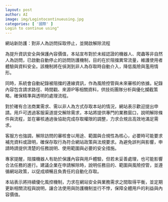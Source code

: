 ```yaml
---
layout: post
author: AI
image: img/Logintocontinueusing.jpg
categories: [ '國際' ]
Login to continue using"
---
```

網站新防護：對非人為訪問採取停止，並開啟解除流程

為提升資訊安全與保護內容價值，本站宣布對於未經認證的機器人、爬蟲等非自然人為訪問，已啟動自動停止的訪問防護機制，目的在於阻擋異常流量，維護使用者體驗與資料安全。該機制將在偵測到非人為存取時自動介入，降低風險與濫用情形。

同時，系統會自動紀錄被阻擋的連線資訊，作為風險控管與未來審核的依據。紀錄內容包含請求路徑、時間戳、來源IP等相關資料，供技術團隊分析與優化攔截策略，確保精準與透明的處理流程。

對於確有合法商業需求、需以非人為方式存取本站的情況，網站表示歡迎提出申請。用戶可透過客服渠道提交解除需求，本站將提供專門的業務窗口，說明解除條件與流程，並在審核通過後協助完成存取權限的調整，力求合規且高效地滿足需求。

客服方也強調，解除訪問的審核會以用途、範圍與合規性為核心，必要時可能要求補充資料或證明，確保存取行為符合網站政策與法規要求。為避免誤判與影響，申請時請提供清楚的任務說明、使用範圍與必要的安全措施。

專家提醒，阻擋機器人有助於保護內容與用戶體驗，但若未妥善處理，也可能影響合法任務的進行。建議企業在申請解除時，說明任務目的、範圍與風險控管，並遵循網站政策，以促成順暢且負責任的自動化存取。

本站表示將持續優化風控機制，力求在網站安全與業務需求之間取得平衡，並定期更新相關流程與說明，讓合法使用與防護機制並行不悖，保障全體用戶的利益與內容價值。